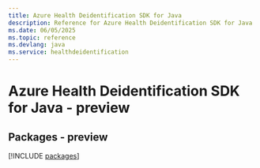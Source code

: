 ```yaml
---
title: Azure Health Deidentification SDK for Java
description: Reference for Azure Health Deidentification SDK for Java
ms.date: 06/05/2025
ms.topic: reference
ms.devlang: java
ms.service: healthdeidentification
---
```

# Azure Health Deidentification SDK for Java - preview
## Packages - preview
[!INCLUDE [packages](health-deidentification-index.md)]